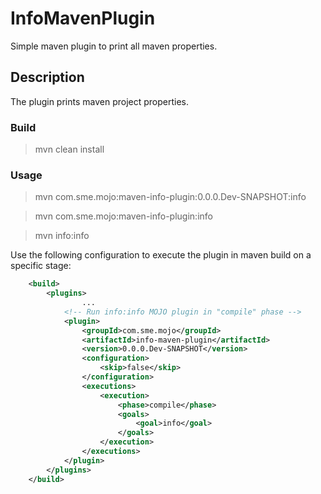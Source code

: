 # InfoMavenPlugin

Simple maven plugin to print all maven properties.

## Description

The plugin prints maven project properties.

### Build

> mvn clean install

### Usage
> mvn com.sme.mojo:maven-info-plugin:0.0.0.Dev-SNAPSHOT:info

> mvn com.sme.mojo:maven-info-plugin:info

> mvn info:info

Use the following configuration to execute the plugin in maven build on a specific stage:

```xml
    <build>
        <plugins>
				...
            <!-- Run info:info MOJO plugin in "compile" phase -->
            <plugin>
                <groupId>com.sme.mojo</groupId>
                <artifactId>info-maven-plugin</artifactId>
                <version>0.0.0.Dev-SNAPSHOT</version>
                <configuration>
                    <skip>false</skip>
                </configuration>
                <executions>
                    <execution>
                        <phase>compile</phase>
                        <goals>
                            <goal>info</goal>
                        </goals>
                    </execution>
                </executions>
            </plugin>
        </plugins>
    </build>

```

